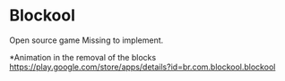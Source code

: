 # Blockool
Open source game 
Missing to implement.
 
 *Animation in the removal of the blocks
https://play.google.com/store/apps/details?id=br.com.blockool.blockool
